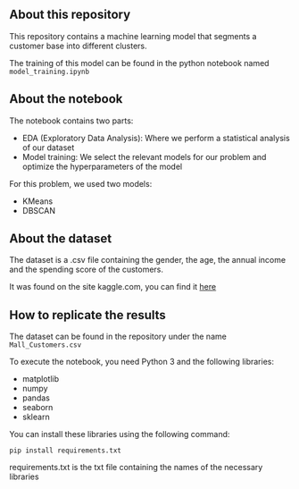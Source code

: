 ## About this repository

This repository contains a machine learning model that segments a customer base into different clusters.

The training of this model can be found in the python notebook named `model_training.ipynb`

## About the notebook

The notebook contains two parts:

* EDA (Exploratory Data Analysis): Where we perform a statistical analysis of our dataset
* Model training: We select the relevant models for our problem and optimize the hyperparameters of the model

For this problem, we used two models:

* KMeans
* DBSCAN

## About the dataset

The dataset is a .csv file containing the gender, the age, the annual income and the spending score of the customers.

It was found on the site kaggle.com, you can find it [here](https://www.kaggle.com/vjchoudhary7/customer-segmentation-tutorial-in-python)

## How to replicate the results

The dataset can be found in the repository under the name `Mall_Customers.csv`

To execute the notebook, you need Python 3 and the following libraries:

* matplotlib
* numpy
* pandas
* seaborn
* sklearn

You can install these libraries using the following command:

```shell
pip install requirements.txt
```

requirements.txt is the txt file containing the names of the necessary libraries